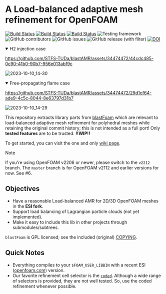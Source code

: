 # A Load-balanced adaptive mesh refinement for OpenFOAM

[![Build Status](https://img.shields.io/endpoint.svg?url=https%3A%2F%2Factions-badge.atrox.dev%2FSTFS-TUDa%2FblastAMR%2Fbadge%3Fref%3Dmaster%26&style=for-the-badge&label=OF2006%28master%29)](https://actions-badge.atrox.dev/STFS-TUDa/blastAMR/goto?ref=master) [![Build Status](https://img.shields.io/endpoint.svg?url=https%3A%2F%2Factions-badge.atrox.dev%2FSTFS-TUDa%2FblastAMR%2Fbadge%3Fref%3Dv2212%26&style=for-the-badge&label=OF2212%28v2212%29)](https://actions-badge.atrox.dev/STFS-TUDa/blastAMR/goto?ref=v2212) [![Build Status](https://img.shields.io/endpoint.svg?url=https%3A%2F%2Factions-badge.atrox.dev%2FSTFS-TUDa%2FblastAMR%2Fbadge%3Fref%3Dv2212%26&style=for-the-badge&label=OF2206%28v2212%2CGCC13%29)](https://actions-badge.atrox.dev/STFS-TUDa/blastAMR/goto?ref=v2212) ![Testing framework](https://img.shields.io/badge/tested_with_foamUT-00000?style=for-the-badge) ![GitHub contributors](https://img.shields.io/github/contributors/STFS-TUDa/blastAMR?style=for-the-badge) ![GitHub issues](https://img.shields.io/github/issues/STFS-TUDa/blastAMR?style=for-the-badge) ![GitHub release (with filter)](https://img.shields.io/github/v/release/STFS-TUDa/blastAMR?style=for-the-badge) [![DOI](https://img.shields.io/badge/DOI-10.5281%2Fzenodo.8427734-lightgreen?style=for-the-badge)](https://zenodo.org/record/8427734)

<details open><summary>H2 injection case</summary>

https://github.com/STFS-TUDa/blastAMR/assets/34474472/44cdc485-0c90-41b0-90b7-956e013abf9c

![2023-10-10_14-30](https://github.com/STFS-TUDa/blastAMR/assets/34474472/086dec0e-392f-4cf5-a769-d91f174a7b33)

</details>

<details open><summary>Free-propagating flame case</summary>

https://github.com/STFS-TUDa/blastAMR/assets/34474472/29d1cf64-ade9-4c5c-8044-8e63797d31b7

![2023-10-10_14-29](https://github.com/STFS-TUDa/blastAMR/assets/34474472/cab32728-b497-438b-8150-940a3449a188)

</details>

This repository extracts library parts from [blastFoam](https://github.com/synthetik-technologies/blastfoam) which are relevant to load-balanced adaptive mesh refinement for polyhedral meshes while retaining the original commit history; this is not intended as a full port! Only **tested features** are to be trusted. **!!WIP!!**

To get started, you can visit the one and only [wiki page](https://github.com/STFS-TUDa/blastAMR/wiki).

> [!NOTE]
> If you're using OpenFOAM v2206 or newer, please switch to the `v2212` branch. The `master` branch is for OpenFOAM v2112
> and earlier versions for now. See #6.

## Objectives

- Have a reasonable Load-balanced AMR for 2D/3D OpenFOAM meshes in the **ESI fork**.
- Support load balancing of Lagrangian particle clouds (not yet implemented).
- Make it easy to include this lib in other projects through submodules/subtrees.

`blastFoam` is GPL licensed; see the included (original) [COPYING](COPYING).

## Quick Notes

- Everything compiles to your `$FOAM_USER_LIBBIN` with a recent ESI ([openfoam.com](https://openfoam.com)) version.
- Our favorite refinement cell selector is the [`coded`](https://github.com/STFS-TUDa/blastAMR/blob/0e70469d718ee53a5ce892e0e24a4f940bfba369/tutorials/poly_freelyPropFlame2D_H2/constant/dynamicMeshDict#L25). Although a wide range of selectors is provided, they are not well tested. So, use the coded refinement whenever possible.
